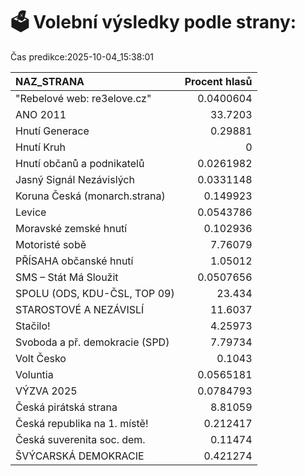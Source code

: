 # 🗳️ Volební výsledky podle strany:

Čas predikce:2025-10-04_15:38:01

| NAZ_STRANA                     |   Procent hlasů |
|:-------------------------------|----------------:|
| "Rebelové web: re3elove.cz"    |       0.0400604 |
| ANO 2011                       |      33.7203    |
| Hnutí Generace                 |       0.29881   |
| Hnutí Kruh                     |       0         |
| Hnutí občanů a podnikatelů     |       0.0261982 |
| Jasný Signál Nezávislých       |       0.0331148 |
| Koruna Česká (monarch.strana)  |       0.149923  |
| Levice                         |       0.0543786 |
| Moravské zemské hnutí          |       0.102936  |
| Motoristé sobě                 |       7.76079   |
| PŘÍSAHA občanské hnutí         |       1.05012   |
| SMS – Stát Má Sloužit          |       0.0507656 |
| SPOLU (ODS, KDU-ČSL, TOP 09)   |      23.434     |
| STAROSTOVÉ A NEZÁVISLÍ         |      11.6037    |
| Stačilo!                       |       4.25973   |
| Svoboda a př. demokracie (SPD) |       7.79734   |
| Volt Česko                     |       0.1043    |
| Voluntia                       |       0.0565181 |
| VÝZVA 2025                     |       0.0784793 |
| Česká pirátská strana          |       8.81059   |
| Česká republika na 1. místě!   |       0.212417  |
| Česká suverenita soc. dem.     |       0.11474   |
| ŠVÝCARSKÁ DEMOKRACIE           |       0.421274  |